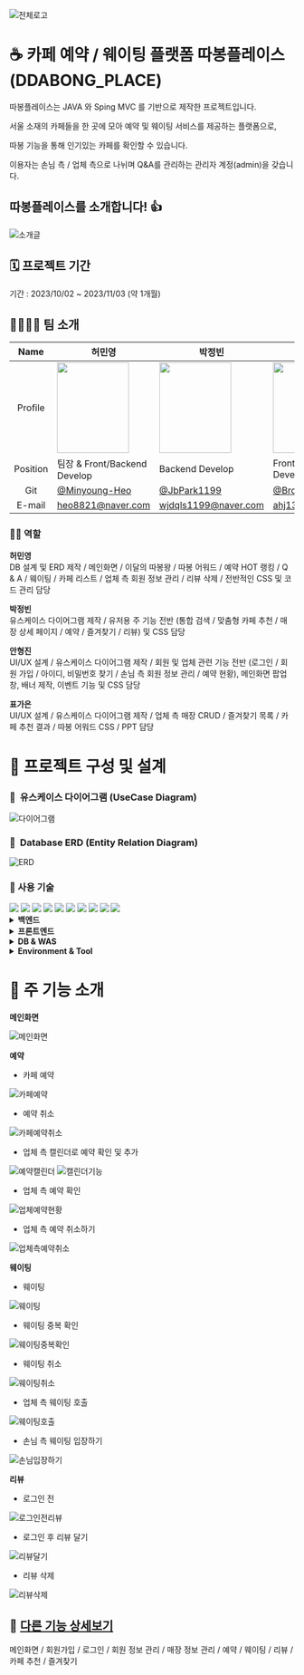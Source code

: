 ![전체로고](https://github.com/Minyoung-Heo/ddabong_place/assets/143155386/337a7dba-2b29-4341-9486-90ee3fcd9d8e)

 
# ☕ 카페 예약 / 웨이팅 플랫폼 따봉플레이스(DDABONG_PLACE)


따봉플레이스는 JAVA 와 Sping MVC 를 기반으로 제작한 프로젝트입니다.  

서울 소재의 카페들을 한 곳에 모아 예약 및 웨이팅 서비스를 제공하는 플랫폼으로, 

따봉 기능을 통해 인기있는 카페를 확인할 수 있습니다.

이용자는 손님 측 / 업체 측으로 나뉘며 Q&A를 관리하는 관리자 계정(admin)을 갖습니다.  



## 따봉플레이스를 소개합니다! 👍  

![소개글](https://github.com/Minyoung-Heo/ddabong_place/assets/143155386/c9c8fb80-3d74-403f-9844-4356fe2cc4e6)


## 🗓️ 프로젝트 기간  

기간 : 2023/10/02 ~ 2023/11/03 (약 1개월)

  
## 👨‍👩‍👧‍👦 팀 소개

|   Name   | 허민영                               | 박정빈                                            | 안형진                             | 표가은                                                       |
| :------: | ------------------------------------ | ------------------------------------------------- | ---------------------------------- | ------------------------------------------------------------ |
| Profile  |<img src = "https://github.com/Minyoung-Heo/ddabong_place/assets/143155386/c2edf185-9e5a-4706-91f4-a6ffaa4cbed6" width="127px" height="160px">|<img src = "https://github.com/Minyoung-Heo/ddabong_place/assets/143155386/250f59e9-d021-4719-9faf-cfd6779c6037" width="127px" height="160px">|<img src = "https://github.com/Minyoung-Heo/ddabong_place/assets/143155386/5d0ab7b5-8c8b-4e8b-8117-f655cfb8207f" width="127px" height="160px">|<img src = "https://github.com/Minyoung-Heo/ddabong_place/assets/143155386/402bddbb-c316-4d8b-b7da-c814bd01317d" width="127px" height="160px">| 
| Position | 팀장 & Front/Backend Develop  | Backend Develop                                  | Front/Backend Develop                   | Front/Backend Develop                              |
|   Git    | [@Minyoung-Heo](https://github.com/Minyoung-Heo) | [@JbPark1199](https://github.com/JbPark1199)            | [@BrotherZin](https://github.com/BrotherZin) | [@gaeunpyo](https://github.com/gaeunpyo)                 |
|   E-mail    | heo8821@naver.com| wjdqls1199@naver.com| ahj13k@naver.com| pyo6659@naver.com|

### 🧑‍💻 역할 
**허민영**  
DB 설계 및 ERD 제작 / 메인화면 / 이달의 따봉왕 / 따봉 어워드 / 예약 HOT 랭킹 / Q & A / 웨이팅 / 카페 리스트 / 업체 측 회원 정보 관리 / 리뷰 삭제 /
전반적인 CSS 및 코드 관리 담당

**박정빈**  
유스케이스 다이어그램 제작 / 유저용 주 기능 전반 (통합 검색 / 맞춤형 카페 추천 / 매장 상세 페이지 / 예약 / 즐겨찾기 / 리뷰) 및 CSS 담당

**안형진**  
UI/UX 설계 / 유스케이스 다이어그램 제작 / 회원 및 업체 관련 기능 전반 (로그인 / 회원 가입 / 아이디, 비밀번호 찾기 / 손님 측 회원 정보 관리 / 예약 현황), 메인화면 팝업창, 배너 제작, 이벤트 기능 및 CSS 담당

**표가은**  
UI/UX 설계 / 유스케이스 다이어그램 제작 / 업체 측 매장 CRUD / 즐겨찾기 목록 / 카페 추천 결과 / 따봉 어워드 CSS / PPT 담당

# 📝 프로젝트 구성 및 설계

### 📌  유스케이스 다이어그램 (UseCase Diagram)
![다이어그램](https://github.com/Minyoung-Heo/ddabong_place/assets/143155386/50d1e0b3-89b0-4849-aca8-18443bb178a3)   


### 📌  Database ERD (Entity Relation Diagram)
![ERD](https://github.com/Minyoung-Heo/ddabong_place/assets/143155386/8f275ee0-89b9-458b-a5cb-d5b90a931c46)  

### 📌 사용 기술
<div align=left> 

<img src="https://img.shields.io/badge/Java-3766AB?style=flat-square&logo=Java&logoColor=white"/>
<img src="https://img.shields.io/badge/JavaScript-F7DF1E?style=flat-square&logo=javascript&logoColor=black"/>
<img src="https://img.shields.io/badge/Spring-6DB33F?style=flat-square&logo=Spring&logoColor=white"/>
<img src="https://img.shields.io/badge/HTML5-E34F26?style=flat-square&logo=html5&logoColor=white"/>
<img src="https://img.shields.io/badge/CSS3-1572B6?style=flat-square&logo=css3&logoColor=white"/>
<img src="https://img.shields.io/badge/jQuery-0769AD?style=flat-square&logo=jQuery&logoColor=white"/>
<img src="https://img.shields.io/badge/ORACLE-F80000?style=flat-square&logo=oracle&logoColor=white"/>
<img src="https://img.shields.io/badge/Apache Tomcat-F8DC75?style=flat-square&logo=apachetomcat&logoColor=black"/>
<img src="https://img.shields.io/badge/Git-F05032?style=flat-square&logo=git&logoColor=white"/>
<img src="https://img.shields.io/badge/GitHub-181717?style=flat-square&logo=GitHub&logoColor=white"/>

</div>
<details>
<summary><b> 백엔드</b></summary>
<ul>
  <li>JAVA 11</li>
  <li>Spring MVC</li>
  <li>JSP</li>
  <li>MyBatis</li>
  <li>AJAX</li>
  <li>JSON</li>
</ul>
</details>

 <details>
<summary><b> 프론트엔드</b></summary>
<ul>
  <li>HTML</li>
  <li>CSS</li>
  <li>JavaScript</li>
  <li>JQuery</li>
</ul>
</details>

<details>
<summary><b> DB & WAS</b></summary>
<ul>
  <li>Oracle(Oracle Database 11g Express Edition Release 11.2.0.2.0)</li>
  <li>Tomcat 9(9.0.64)</li>
</ul>
</details>

<details>
<summary><b> Environment & Tool</b></summary>
<ul>
  <li>Windows 11</li>
  <li>Eclipse(2022-12)</li>
  <li>Git</li>
  <li>GitHub</li>
  <li>Fork</li>
  <li>Oracle SQL Developer</li>
</ul>
</details>

# 📌 주 기능 소개
**메인화면**  

![메인화면](https://github.com/Minyoung-Heo/ddabong_place/assets/143155386/7b614b6b-ec60-41aa-b2ce-59e2bd74d7d1)


**예약**  
- 카페 예약

![카페예약](https://github.com/Minyoung-Heo/ddabong_place/assets/143155386/9323067a-1957-4493-ade0-b75cdd047c77)


- 예약 취소
  
![카페예약취소](https://github.com/Minyoung-Heo/ddabong_place/assets/143155386/592cf959-b226-4d54-b049-e58d5770706f)


- 업체 측 캘린더로 예약 확인 및 추가

![예약캘린더](https://github.com/Minyoung-Heo/ddabong_place/assets/143155386/b562954d-c4ff-4e58-8b3b-1f8b7122eafd)
![캘린더기능](https://github.com/Minyoung-Heo/ddabong_place/assets/143155386/dbd81353-5fc3-4142-a240-715a5193a964)


- 업체 측 예약 확인
   
![업체예약현황](https://github.com/Minyoung-Heo/ddabong_place/assets/143155386/3b677a0a-16f9-4a4f-b3a0-7562b51be5ea)


- 업체 측 예약 취소하기
   
![업체측예약취소](https://github.com/Minyoung-Heo/ddabong_place/assets/143155386/defcb77b-19ea-4af0-9c80-35630d8b9e8f)


**웨이팅**

- 웨이팅

![웨이팅](https://github.com/Minyoung-Heo/ddabong_place/assets/143155386/1f27ba1e-d3a3-4609-9981-7e5b47c296b4)

- 웨이팅 중복 확인  

![웨이팅중복확인](https://github.com/Minyoung-Heo/ddabong_place/assets/143155386/fa32e1af-d1d0-4283-b6a4-58dfe4bb39d9)

  
- 웨이팅 취소

![웨이팅취소](https://github.com/Minyoung-Heo/ddabong_place/assets/143155386/fbf30495-e160-4ee6-b544-262551e98087)

- 업체 측 웨이팅 호출

![웨이팅호출](https://github.com/Minyoung-Heo/ddabong_place/assets/143155386/fc51b875-53a5-44ab-a16c-801475ca1814)


- 손님 측 웨이팅 입장하기

![손님입장하기](https://github.com/Minyoung-Heo/ddabong_place/assets/143155386/08b6dd14-2326-4682-a97b-a03002168f50)


**리뷰**

- 로그인 전

![로그인전리뷰](https://github.com/Minyoung-Heo/ddabong_place/assets/143155386/49980a44-ca2c-4b0e-b692-090cc3ac775e)


- 로그인 후 리뷰 달기


![리뷰달기](https://github.com/Minyoung-Heo/ddabong_place/assets/143155386/b61e2803-af7d-429d-97c1-fb44d31f97c6)


- 리뷰 삭제

![리뷰삭제](https://github.com/Minyoung-Heo/ddabong_place/assets/143155386/e7299acc-5367-49b7-a6ce-d3681348c3f3)



## 📌 [다른 기능 상세보기](https://plant-decision-6e3.notion.site/DDABONG_PLACE-873f879a889944158439a8ec38fb319d?pvs=4)

메인화면 / 회원가입 / 로그인 / 회원 정보 관리 / 매장 정보 관리 / 예약 / 웨이팅 / 리뷰 / 카페 추천 / 즐겨찾기
